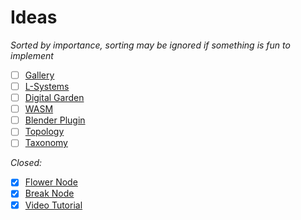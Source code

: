 # Ideas

*Sorted by importance, sorting may be ignored if something is fun to implement*

- [ ] [Gallery](./o-gallery.md)
- [ ] [L-Systems](./o-lsystems.md)
- [ ] [Digital Garden](./o-digital-garden.md)
- [ ] [WASM](./o-wasm.md)
- [ ] [Blender Plugin](./o-blender-plugin.md)
- [ ] [Topology](./o-topology.md)
- [ ] [Taxonomy](./o-taxonomy.md)

*Closed:*
- [x] [Flower Node](./o-flower-node.md)
- [x] [Break Node](./c-break-node.md)
- [x] [Video Tutorial](./c-video-tutorial.md)
